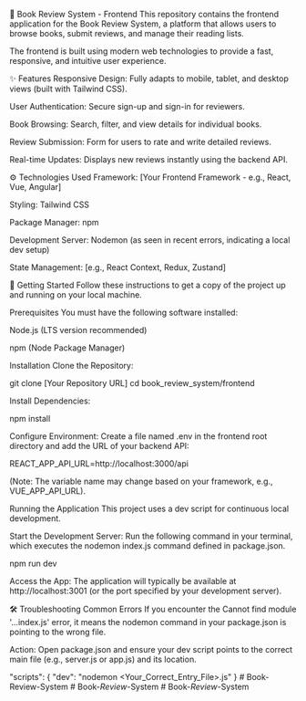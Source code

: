 📖 Book Review System - Frontend
This repository contains the frontend application for the Book Review System, a platform that allows users to browse books, submit reviews, and manage their reading lists.

The frontend is built using modern web technologies to provide a fast, responsive, and intuitive user experience.

✨ Features
Responsive Design: Fully adapts to mobile, tablet, and desktop views (built with Tailwind CSS).

User Authentication: Secure sign-up and sign-in for reviewers.

Book Browsing: Search, filter, and view details for individual books.

Review Submission: Form for users to rate and write detailed reviews.

Real-time Updates: Displays new reviews instantly using the backend API.

⚙️ Technologies Used
Framework: [Your Frontend Framework - e.g., React, Vue, Angular]

Styling: Tailwind CSS

Package Manager: npm

Development Server: Nodemon (as seen in recent errors, indicating a local dev setup)

State Management: [e.g., React Context, Redux, Zustand]

🚀 Getting Started
Follow these instructions to get a copy of the project up and running on your local machine.

Prerequisites
You must have the following software installed:

Node.js (LTS version recommended)

npm (Node Package Manager)

Installation
Clone the Repository:

git clone [Your Repository URL]
cd book_review_system/frontend

Install Dependencies:

npm install

Configure Environment:
Create a file named .env in the frontend root directory and add the URL of your backend API:

REACT_APP_API_URL=http://localhost:3000/api

(Note: The variable name may change based on your framework, e.g., VUE_APP_API_URL).

Running the Application
This project uses a dev script for continuous local development.

Start the Development Server:
Run the following command in your terminal, which executes the nodemon index.js command defined in package.json.

npm run dev

Access the App:
The application will typically be available at http://localhost:3001 (or the port specified by your development server).

🛠 Troubleshooting Common Errors
If you encounter the Cannot find module '...index.js' error, it means the nodemon command in your package.json is pointing to the wrong file.

Action: Open package.json and ensure your dev script points to the correct main file (e.g., server.js or app.js) and its location.

"scripts": {
  "dev": "nodemon <Your_Correct_Entry_File>.js"
}
#   B o o k - R e v i e w - S y s t e m  
 #   B o o k - _ R e v i e w - _ S y s t e m  
 #   B o o k - _ R e v i e w - _ S y s t e m  
 